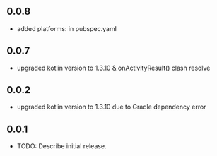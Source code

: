 ## 0.0.8

* added platforms: in pubspec.yaml

## 0.0.7

* upgraded kotlin version to 1.3.10 & onActivityResult() clash resolve

## 0.0.2

* upgraded kotlin version to 1.3.10 due to Gradle dependency error

## 0.0.1

* TODO: Describe initial release.
